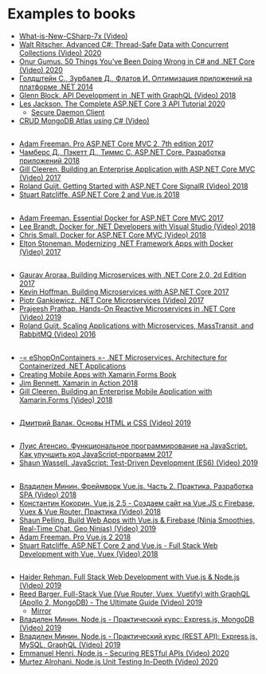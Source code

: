 # Examples to books

- [What-is-New-CSharp-7x (Video)](https://github.com/Ky7m/DemoCode)
- [Walt Ritscher. Advanced C#: Thread-Safe Data with Concurrent Collections (Video) 2020](https://github.com/linkedinlearning/concurrent-collections-2824383)
- [Onur Gumus. 50 Things You’ve Been Doing Wrong in C# and .NET Core (Video) 2020](https://github.com/PacktPublishing/50-Things-You-ve-Been-Doing-Wrong-in-C-and-.NET-Core)
- [Голдштейн С., Зурбалев Д., Флатов И. Оптимизация приложений на платформе .NET 2014](https://github.com/Apress/pro-.net-perf)
- [Glenn Block. API Development in .NET with GraphQL (Video) 2018](https://github.com/Perkovsky/API-Development-in-.NET-with-GraphQL)
- [Les Jackson. The Complete ASP.NET Core 3 API Tutorial 2020](https://github.com/binarythistle/Complete-ASP-NET-3-API-Tutorial-Book)
  * [Secure Daemon Client](https://github.com/binarythistle/Secure-Daemon-Client)
- [CRUD MongoDB Atlas using C# (Video)](https://github.com/areaintel/c-sharp-asp-net-web-app-crud-with-mongodb-atlas)
##
- [Adam Freeman. Pro ASP.NET Core MVC 2, 7th edition 2017](https://github.com/Apress/pro-asp.net-core-mvc-2)
- [Чамберс Д., Пэкетт Д., Тиммс С. ASP.NET Core. Разработка приложений 2018](https://github.com/AspNetMonsters/AlpineSkiHouse)
- [Gill Cleeren. Building an Enterprise Application with ASP.NET Core MVC (Video) 2017](https://github.com/GillCleeren/BethanysPieShop)
- [Roland Guijt. Getting Started with ASP.NET Core SignalR (Video) 2018](https://github.com/RolandGuijt/GettingStartedWithSignalR)
- [Stuart Ratcliffe. ASP.NET Core 2 and Vue.js 2018](https://github.com/PacktPublishing/ASP.NET-Core-2-and-Vue.js)
##
- [Adam Freeman. Essential Docker for ASP.NET Core MVC 2017](https://github.com/Apress/esntl-docker-for-asp.net-core-mvc)
- [Lee Brandt. Docker for .NET Developers with Visual Studio (Video) 2018](https://github.com/Perkovsky/Docker-for-.NET-Developers-with-Visual-Studio)
- [Chris Small. Docker for ASP.NET Core MVC (Video) 2018](https://github.com/PacktPublishing/Docker-for-ASP.NET-Core-MVC-)
- [Elton Stoneman. Modernizing .NET Framework Apps with Docker (Video) 2017](https://github.com/sixeyed/ndc-london-2017)
##
- [Gaurav Aroraa. Building Microservices with .NET Core 2.0, 2d Edition 2017](https://github.com/PacktPublishing/Building-Microservices-with-.NET-Core-2.0-Second-Edition)
- [Kevin Hoffman. Building Microservices with ASP.NET Core 2017](https://github.com/microservices-aspnetcore)
- [Piotr Gankiewicz. .NET Core Microservices (Video) 2017](https://github.com/PacktPublishing/.NET-Core-Microservices)
- [Prajeesh Prathap. Hands-On Reactive Microservices in .NET Core (Video) 2019](https://github.com/PacktPublishing/Hands-On-Reactive-Microservices-in-.NET-Core-3)
- [Roland Guijt. Scaling Applications with Microservices, MassTransit, and RabbitMQ (Video) 2016](https://github.com/Perkovsky/Scaling-Applications-with-Microservices-MassTransit-and-RabbitMQ)
##
- [-= eShopOnContainers =- .NET Microservices. Architecture for Containerized .NET Applications](https://github.com/dotnet-architecture/eShopOnContainers)
- [Creating Mobile Apps with Xamarin.Forms Book](https://github.com/xamarin/xamarin-forms-book-samples)
- [Jim Bennett. Xamarin in Action 2018](https://www.manning.com/books/xamarin-in-action)
- [Gill Cleeren. Building an Enterprise Mobile Application with Xamarin.Forms (Video) 2018](https://github.com/GillCleeren/BethanysPieShopMobile)
##
- [Дмитрий Валак. Основы HTML и CSS (Video) 2019](https://github.com/Perkovsky/Perkovsky-Html-Css-Valak-Materials)
##
- [Луис Атенсио. Функциональное программирование на JavaScript. Как улучшить код JavaScript-программ 2017](https://github.com/luijar/functional-programming-js)
- [Shaun Wassell. JavaScript: Test-Driven Development (ES6) (Video) 2019](https://github.com/Perkovsky/JavaScript-TDD-ES6)
##
- [Владилен Минин. Фреймворк Vue.js. Часть 2. Практика. Разработка SPA (Video) 2018](https://github.com/vladilenm/vue-practice)
- [Константин Кокорин. Vue.js 2.5 - Создаем сайт на Vue.JS с Firebase, Vuex & Vue Router. Практика (Video) 2018](https://github.com/Perkovsky/Vue.js-Kokorin-Practice)
- [Shaun Pelling. Build Web Apps with Vue.js & Firebase (Ninja Smoothies, Real-Time Chat, Geo Ninjas) (Video) 2019](https://github.com/crea00/vue-firebase)
- [Adam Freeman. Pro Vue.js 2 2018](https://github.com/Apress/pro-vue-js-2)
- [Stuart Ratcliffe. ASP.NET Core 2 and Vue.js - Full Stack Web Development with Vue, Vuex (Video) 2018](https://github.com/PacktPublishing/ASP.NET-Core-2-and-Vue.js)
##
- [Haider Rehman. Full Stack Web Development with Vue.js & Node.js (Video) 2019](https://github.com/PacktPublishing/Full-Stack-Web-Development-With-Vue.js-and-Node.js)
- [Reed Barger. Full-Stack Vue (Vue Router, Vuex, Vuetify) with GraphQL (Apollo 2, MongoDB) - The Ultimate Guide (Video) 2019](https://github.com/peelmicro/full-stack-vue-with-graphql-the-ultimate-guide)
  * [Mirror](https://github.com/PacktPublishing/Full-Stack-Vue-with-GraphQL---The-Ultimate-Guide)
- [Владилен Минин. Node.js - Практический курс: Express.js, MongoDB (Video) 2019](https://github.com/vladilenm/nodejs-course-static)
- [Владилен Минин. Node.js - Практический курс (REST API): Express.js, MySQL, GraphQL (Video) 2019](https://github.com/vladilenm/nodejs-course-rest-api)
- [Emmanuel Henri. Node.js - Securing RESTful APIs (Video) 2020](https://github.com/DoubleD1994/nodejs-api-security)
- [Murtez Alrohani. Node.js Unit Testing In-Depth (Video) 2020](https://github.com/Perkovsky/Node.js-Unit-Testing-In-Depth)

